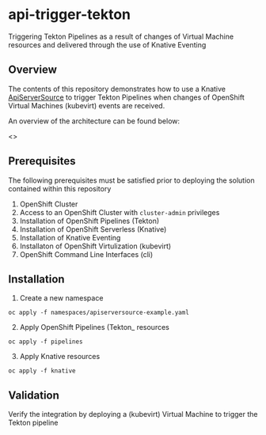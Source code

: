 # api-trigger-tekton
Triggering Tekton Pipelines as a result of changes of Virtual Machine resources and delivered through the use of Knative Eventing

## Overview

The contents of this repository demonstrates how to use a Knative [ApiServerSource](https://knative.dev/docs/eventing/sources/apiserversource/) to trigger Tekton Pipelines when changes of OpenShift Virtual Machines (kubevirt) events are received.

An overview of the architecture can be found below:

<<add diagram here >>

## Prerequisites

The following prerequisites must be satisfied prior to deploying the solution contained within this repository

1. OpenShift Cluster
2. Access to an OpenShift Cluster with `cluster-admin` privileges
3. Installation of OpenShift Pipelines (Tekton)
4. Installation of OpenShift Serverless (Knative)
5. Installation of Knative Eventing
6. Installaton of OpenShift Virtulization (kubevirt)
7. OpenShift  Command Line Interfaces (cli) 

## Installation

1. Create a new namespace 

```shell
oc apply -f namespaces/apiserversource-example.yaml
```

2. Apply OpenShift Pipelines (Tekton_ resources

```shell
oc apply -f pipelines
```

3. Apply Knative resources

```shell
oc apply -f knative
```

## Validation
Verify the integration by deploying a (kubevirt) Virtual Machine  to trigger the Tekton pipeline
